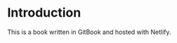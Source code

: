 # Introduction

This is a book written in GitBook and hosted with Netlify.

<div id="gopaywall-pricingtable"></div>

